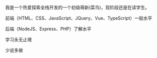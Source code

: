 我是一个热爱探索全栈开发的一个初级萌新(菜鸟)，现阶段还是在读学生。

前端（HTML、CSS、JavaScript、JQuery、Vue、TypeScript）一般水平

后端（NodeJS、Express、PHP）了解水平

学习永无止境

少说多做
<!--
**zhou130258/zhou130258** is a ✨ _special_ ✨ repository because its `README.md` (this file) appears on your GitHub profile.

Here are some ideas to get you started:

- 🔭 I’m currently working on ...
- 🌱 I’m currently learning ...
- 👯 I’m looking to collaborate on ...
- 🤔 I’m looking for help with ...
- 💬 Ask me about ...
- 📫 How to reach me: ...
- 😄 Pronouns: ...
- ⚡ Fun fact: ...
-->
